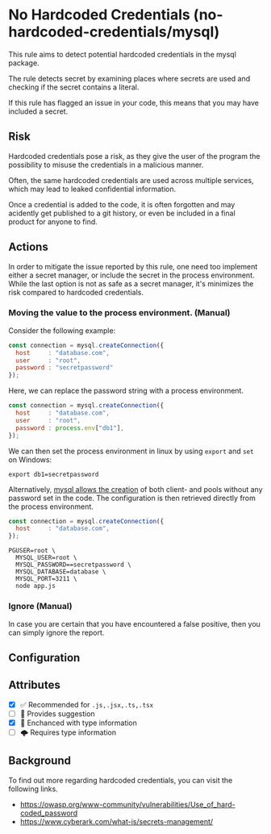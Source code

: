 # No Hardcoded Credentials (no-hardcoded-credentials/mysql)

This rule aims to detect potential hardcoded credentials in the mysql package.

The rule detects secret by examining places where secrets are used and checking if the secret contains a literal.

If this rule has flagged an issue in your code, this means that you may have included a secret.

## Risk

Hardcoded credentials pose a risk, as they give the user of the program the possibility to misuse the credentials in a malicious manner.

Often, the same hardcoded credentials are used across multiple services, which may lead to leaked confidential information.

Once a credential is added to the code, it is often forgotten and may acidently get published to a git history, or even be included in a final product for anyone to find.

## Actions

In order to mitigate the issue reported by this rule, one need too implement either a secret manager, or include the secret in the process environment. While the last option is not as safe as a secret manager, it's minimizes the risk compared to hardcoded credentials.

### Moving the value to the process environment. (Manual)

Consider the following example:

```js
const connection = mysql.createConnection({
  host     : "database.com",
  user     : "root",
  password : "secretpassword"
});
```

Here, we can replace the password string with a process environment.

```js
const connection = mysql.createConnection({
  host     : "database.com",
  user     : "root",
  password : process.env["db1"],
});
```

We can then set the process environment in linux by using `export` and `set` on Windows:

```shell
export db1=secretpassword
```

Alternatively, [mysql allows the creation](https://www.npmjs.com/package/mysql#running-tests) of both client- and pools without any password set in the code. The configuration is then retrieved directly from the process environment.

```js
const connection = mysql.createConnection({
  host     : "database.com",
});
```

```shell
PGUSER=root \
  MYSQL_USER=root \
  MYSQL_PASSWORD==secretpassword \
  MYSQL_DATABASE=database \
  MYSQL_PORT=3211 \
  node app.js
```

### Ignore (Manual)

In case you are certain that you have encountered a false positive, then you can simply ignore the report.

## Configuration

## Attributes

- [X] ✅ Recommended for ```.js,.jsx,.ts,.tsx```
- [ ] 🔧 Provides suggestion
- [X] 💭 Enchanced with type information
- [ ] 🌩 Requires type information

## Background

To find out more regarding hardcoded credentials, you can visit the following links.

- <https://owasp.org/www-community/vulnerabilities/Use_of_hard-coded_password>
- <https://www.cyberark.com/what-is/secrets-management/>
